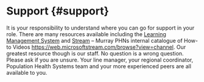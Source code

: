 # Support {#support}

It is your responsibility to understand where you can go for support in your role. There are many resources available including the [Learning Management System](https://murrayphn.myjoomlalms.com/) and [Stream](https://web.microsoftstream.com/browse?view=channel) – Murray PHNs internal catalogue of How-to Videos https://web.microsoftstream.com/browse?view=channel. Our greatest resource though is our staff. No question is a wrong question. Please ask if you are unsure. Your line manager, your regional coordinator, Population Health Systems team and your more experienced peers are all available to you.